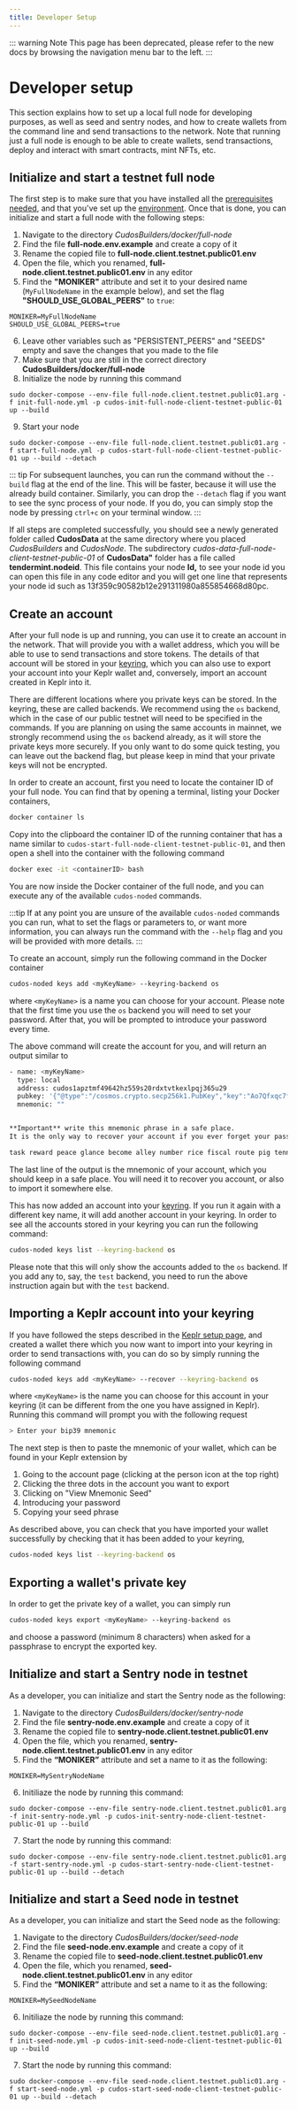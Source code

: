 ```yaml
---
title: Developer Setup
---
```


::: warning Note
This page has been deprecated, please refer to the new docs by browsing the navigation menu bar to the left.
:::

# Developer setup

This section explains how to set up a local full node for developing purposes, as well as seed and sentry nodes, and how to create wallets from the command line and send transactions to the network.
Note that running just a full node is enough to be able to create wallets, send transactions, deploy and interact with smart contracts, mint NFTs, etc.

## Initialize and start a testnet full node

The first step is to make sure that you have installed all the [prerequisites needed](/build/prerequisites.html#prerequisites), and that you've set up the [environment](/build/prerequisites.html#setup-the-environment-before-running-a-node).
Once that is done, you can initialize and start a full node with the following steps:

1. Navigate to the directory *CudosBuilders/docker/full-node*
2. Find the file **full-node.env.example** and create a copy of it
3. Rename the copied file to **full-node.client.testnet.public01.env**
4. Open the file, which you renamed, **full-node.client.testnet.public01.env** in any editor
5. Find the **"MONIKER"** attribute and set it to your desired name (`MyFullNodeName` in the example below), and set the flag **"SHOULD_USE_GLOBAL_PEERS"** to `true`:

```
MONIKER=MyFullNodeName
SHOULD_USE_GLOBAL_PEERS=true
```

6. Leave other variables such as "PERSISTENT_PEERS" and "SEEDS" empty and save the changes that you made to the file
7. Make sure that you are still in the correct directory **CudosBuilders/docker/full-node**
8. Initialize the node by running this command

```
sudo docker-compose --env-file full-node.client.testnet.public01.arg -f init-full-node.yml -p cudos-init-full-node-client-testnet-public-01 up --build
```
9. Start your node
```
sudo docker-compose --env-file full-node.client.testnet.public01.arg -f start-full-node.yml -p cudos-start-full-node-client-testnet-public-01 up --build --detach
```
::: tip
For subsequent launches, you can run the command without the `--build` flag at the end of the line.
This will be faster, because it will use the already build container.
Similarly, you can drop the `--detach` flag if you want to see the sync process of your node.
If you do, you can simply stop the node by pressing `ctrl+c` on your terminal window.
:::

If all steps are completed successfully, you should see a newly generated folder called **CudosData** at the same directory where you placed *CudosBuilders* and *CudosNode*. The subdirectory *cudos-data-full-node-client-testnet-public-01* of **CudosData"** folder has a file called **tendermint.nodeid**. This file contains your node **Id,** to see your node id you can open this file in any code editor and you will get one line that represents your node id such as 13f359c90582b12e291311980a855854668d80pc.

## Create an account

After your full node is up and running, you can use it to create an account in the network.
That will provide you with a wallet address, which you will be able to use to send transactions and store tokens.
The details of that account will be stored in your [keyring](https://docs.cosmos.network/master/run-node/keyring.html), which you can also use to export your account into your Keplr wallet and, conversely, import an account created in Keplr into it.

There are different locations where you private keys can be stored.
In the keyring, these are called backends.
We recommend using the `os` backend, which in the case of our public testnet will need to be specified in the commands.
If you are planning on using the same accounts in mainnet, we strongly recommend using the `os` backend already, as it will store the private keys more securely.
If you only want to do some quick testing, you can leave out the backend flag, but please keep in mind that your private keys will not be encrypted.

In order to create an account, first you need to locate the container ID of your full node.
You can find that by opening a terminal, listing your Docker containers,

```bash
docker container ls
```

Copy into the clipboard the container ID of the running container that has a name similar to `cudos-start-full-node-client-testnet-public-01`, and then open a shell into the container with the following command

```bash
docker exec -it <containerID> bash
```

You are now inside the Docker container of the full node, and you can execute any of the available `cudos-noded` commands.

:::tip
If at any point you are unsure of the available `cudos-noded` commands you can run, what to set the flags or parameters to, or want more information, you can always run the command with the `--help` flag and you will be provided with more details.
:::

To create an account, simply run the following command in the Docker container

```bash
cudos-noded keys add <myKeyName> --keyring-backend os
```

where `<myKeyName>` is a name you can choose for your account.
Please note that the first time you use the `os` backend you will need to set your password.
After that, you will be prompted to introduce your password every time.

The above command will create the account for you, and will return an output similar to

```bash
- name: <myKeyName>
  type: local
  address: cudos1apztmf49642hz559s20rdxtvtkexlpqj365u29
  pubkey: '{"@type":"/cosmos.crypto.secp256k1.PubKey","key":"Ao7Qfxqc7fgq4UBVLIMgxQgBtAR5DBV0mm2ZvtSv05rO"}'
  mnemonic: ""


**Important** write this mnemonic phrase in a safe place.
It is the only way to recover your account if you ever forget your password.

task reward peace glance become alley number rice fiscal route pig tennis orange together delay social crunch assist absurd wreck hedgehog term grape vocal
```

The last line of the output is the mnemonic of your account, which you should keep in a safe place.
You will need it to recover you account, or also to import it somewhere else.

This has now added an account into your [keyring](https://docs.cosmos.network/master/run-node/keyring.html).
If you run it again with a different key name, it will add another account in your keyring.
In order to see all the accounts stored in your keyring you can run the following command:

```bash
cudos-noded keys list --keyring-backend os
```

Please note that this will only show the accounts added to the `os` backend.
If you add any to, say, the `test` backend, you need to run the above instruction again but with the `test` backend.

## Importing a Keplr account into your keyring

If you have followed the steps described in the [Keplr setup page](/build/account-setup.html#installing-keplr), and created a wallet there which you now want to import into your keyring in order to send transactions with, you can do so by simply running the following command

```bash
cudos-noded keys add <myKeyName> --recover --keyring-backend os
```

where `<myKeyName>` is the name you can choose for this account in your keyring (it can be different from the one you have assigned in Keplr).
Running this command will prompt you with the following request

```bash
> Enter your bip39 mnemonic
```

The next step is then to paste the mnemonic of your wallet, which can be found in your Keplr extension by
1. Going to the account page (clicking at the person icon at the top right)
2. Clicking the three dots in the account you want to export
3. Clicking on "View Mnemonic Seed"
4. Introducing your password
5. Copying your seed phrase

As described above, you can check that you have imported your wallet successfully by checking that it has been added to your keyring,

```bash
cudos-noded keys list --keyring-backend os
```

## Exporting a wallet's private key

In order to get the private key of a wallet, you can simply run

```bash
cudos-noded keys export <myKeyName> --keyring-backend os
```

and choose a password (minimum 8 characters) when asked for a passphrase to encrypt the exported key.

## Initialize and start a Sentry node in testnet

As a developer, you can initialize and start the Sentry node as the following:

1. Navigate to the directory *CudosBuilders/docker/sentry-node*
2. Find the file **sentry-node.env.example** and create a copy of it
3. Rename the copied file to **sentry-node.client.testnet.public01.env**
4. Open the file, which you renamed, **sentry-node.client.testnet.public01.env** in any editor
5. Find  the **“MONIKER”** attribute and set a name to it as the following:
```
MONIKER=MySentryNodeName
```
6. Initiliaze the node by running this command:
```
sudo docker-compose --env-file sentry-node.client.testnet.public01.arg -f init-sentry-node.yml -p cudos-init-sentry-node-client-testnet-public-01 up --build
```
7. Start the node by running this command:
```
sudo docker-compose --env-file sentry-node.client.testnet.public01.arg -f start-sentry-node.yml -p cudos-start-sentry-node-client-testnet-public-01 up --build --detach
```

## Initialize and start a Seed node in testnet

As a developer, you can initialize and start the Seed node as the following:

1. Navigate to the directory *CudosBuilders/docker/seed-node*
2. Find the file **seed-node.env.example** and create a copy of it
3. Rename the copied file to **seed-node.client.testnet.public01.env**
4. Open the file, which you renamed, **seed-node.client.testnet.public01.env** in any editor
5. Find  the **“MONIKER”** attribute and set a name to it as the following:
```
MONIKER=MySeedNodeName
```
6. Initiliaze the node by running this command:
```
sudo docker-compose --env-file seed-node.client.testnet.public01.arg -f init-seed-node.yml -p cudos-init-seed-node-client-testnet-public-01 up --build
```
7. Start the node by running this command:
```
sudo docker-compose --env-file seed-node.client.testnet.public01.arg -f start-seed-node.yml -p cudos-start-seed-node-client-testnet-public-01 up --build --detach
```
